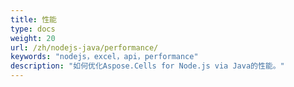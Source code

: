 ```yaml
---
title: 性能
type: docs
weight: 20
url: /zh/nodejs-java/performance/
keywords: "nodejs，excel，api，performance"
description: "如何优化Aspose.Cells for Node.js via Java的性能。"
---
```


